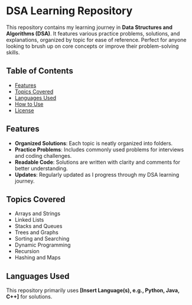 # DSA Learning Repository

This repository contains my learning journey in **Data Structures and Algorithms (DSA)**. It features various practice problems, solutions, and explanations, organized by topic for ease of reference. Perfect for anyone looking to brush up on core concepts or improve their problem-solving skills.

## Table of Contents
- [Features](#features)
- [Topics Covered](#topics-covered)
- [Languages Used](#languages-used)
- [How to Use](#how-to-use)
- [License](#license)

## Features
- **Organized Solutions**: Each topic is neatly organized into folders.
- **Practice Problems**: Includes commonly used problems for interviews and coding challenges.
- **Readable Code**: Solutions are written with clarity and comments for better understanding.
- **Updates**: Regularly updated as I progress through my DSA learning journey.

## Topics Covered
- Arrays and Strings
- Linked Lists
- Stacks and Queues
- Trees and Graphs
- Sorting and Searching
- Dynamic Programming
- Recursion
- Hashing and Maps

## Languages Used
This repository primarily uses **[Insert Language(s), e.g., Python, Java, C++]** for solutions.
